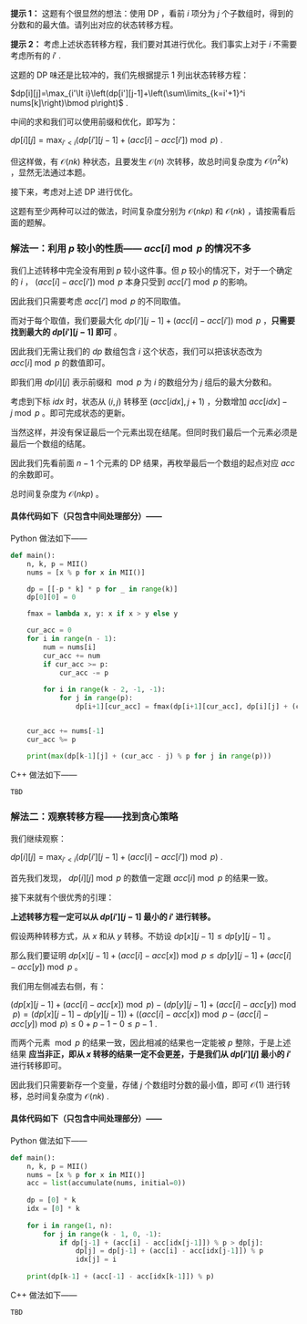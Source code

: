 **提示 1：** 这题有个很显然的想法：使用 DP ，看前 $i$ 项分为 $j$ 个子数组时，得到的分数和的最大值。请列出对应的状态转移方程。

**提示 2：** 考虑上述状态转移方程，我们要对其进行优化。我们事实上对于 $i$ 不需要考虑所有的 $i'$ .

这题的 DP 味还是比较冲的，我们先根据提示 1 列出状态转移方程：

$dp[i][j]=\max_{i'\lt i}\left(dp[i'][j-1]+\left(\sum\limits_{k=i'+1}^i nums[k]\right)\bmod p\right)$ .

中间的求和我们可以使用前缀和优化，即写为：

$dp[i][j]=\max_{i'\lt i}\left(dp[i'][j-1]+(acc[i]-acc[i'])\bmod p\right)$ .

但这样做，有 $\mathcal{O}(nk)$ 种状态，且要发生 $\mathcal{O}(n)$ 次转移，故总时间复杂度为 $\mathcal{O}(n^2k)$ ，显然无法通过本题。

接下来，考虑对上述 DP 进行优化。

这题有至少两种可以过的做法，时间复杂度分别为 $\mathcal{O}(nkp)$ 和 $\mathcal{O}(nk)$ ，请按需看后面的题解。

### 解法一：利用 $p$ 较小的性质—— $acc[i]\bmod p$ 的情况不多

我们上述转移中完全没有用到 $p$ 较小这件事。但 $p$ 较小的情况下，对于一个确定的 $i$ ， $(acc[i]-acc[i'])\bmod p$ 本身只受到 $acc[i']\bmod p$ 的影响。

因此我们只需要考虑 $acc[i']\bmod p$ 的不同取值。

而对于每个取值，我们要最大化 $dp[i'][j-1]+(acc[i]-acc[i'])\bmod p$ ，**只需要找到最大的 $dp[i'][j-1]$ 即可** 。

因此我们无需让我们的 $dp$ 数组包含 $i$ 这个状态，我们可以把该状态改为 $acc[i]\bmod p$ 的数值即可。

即我们用 $dp[i][j]$ 表示前缀和 $\bmod p$ 为 $i$ 的数组分为 $j$ 组后的最大分数和。

考虑到下标 $idx$ 时，状态从 $(i,j)$ 转移至 $(acc[idx],j+1)$ ，分数增加 $acc[idx]-j\bmod p$ 。即可完成状态的更新。

当然这样，并没有保证最后一个元素出现在结尾。但同时我们最后一个元素必须是最后一个数组的结尾。

因此我们先看前面 $n-1$ 个元素的 DP 结果，再枚举最后一个数组的起点对应 $acc$ 的余数即可。

总时间复杂度为 $\mathcal{O}(nkp)$ 。

#### 具体代码如下（只包含中间处理部分）——

Python 做法如下——

```Python []
def main():
    n, k, p = MII()
    nums = [x % p for x in MII()]

    dp = [[-p * k] * p for _ in range(k)]
    dp[0][0] = 0

    fmax = lambda x, y: x if x > y else y

    cur_acc = 0
    for i in range(n - 1):
        num = nums[i]
        cur_acc += num
        if cur_acc >= p:
            cur_acc -= p
        
        for i in range(k - 2, -1, -1):
            for j in range(p):
                dp[i+1][cur_acc] = fmax(dp[i+1][cur_acc], dp[i][j] + (cur_acc - j) % p)


    cur_acc += nums[-1]
    cur_acc %= p

    print(max(dp[k-1][j] + (cur_acc - j) % p for j in range(p)))
```

C++ 做法如下——

```cpp []
TBD
```

### 解法二：观察转移方程——找到贪心策略

我们继续观察：

$dp[i][j]=\max_{i'\lt i}\left(dp[i'][j-1]+(acc[i]-acc[i'])\bmod p\right)$ .

首先我们发现， $dp[i][j]\bmod p$ 的数值一定跟 $acc[i]\bmod p$ 的结果一致。

接下来就有个很优秀的引理：

**上述转移方程一定可以从 $dp[i'][j-1]$ 最小的 $i'$ 进行转移。**

假设两种转移方式，从 $x$ 和从 $y$ 转移。不妨设 $dp[x][j-1]\leq dp[y][j-1]$ 。

那么我们要证明 $dp[x][j-1]+(acc[i]-acc[x])\bmod p\leq dp[y][j-1]+(acc[i]-acc[y])\bmod p$ 。

我们用左侧减去右侧，有：

$(dp[x][j-1]+(acc[i]-acc[x])\bmod p)-(dp[y][j-1]+(acc[i]-acc[y])\bmod p)=(dp[x][j-1]-dp[y][j-1])+((acc[i]-acc[x])\bmod p-(acc[i]-acc[y])\bmod p)\leq 0+p-1-0\leq p-1$ .

而两个元素 $\bmod p$ 的结果一致，因此相减的结果也一定能被 $p$ 整除，于是上述结果 **应当非正，即从 $x$ 转移的结果一定不会更差，于是我们从 $dp[i'][j]$ 最小的 $i'$** 进行转移即可。

因此我们只需要新存一个变量，存储 $j$ 个数组时分数的最小值，即可 $\mathcal{O}(1)$ 进行转移，总时间复杂度为 $\mathcal{O}(nk)$ .

#### 具体代码如下（只包含中间处理部分）——

Python 做法如下——

```Python []
def main():
    n, k, p = MII()
    nums = [x % p for x in MII()]
    acc = list(accumulate(nums, initial=0))
    
    dp = [0] * k
    idx = [0] * k
    
    for i in range(1, n):
        for j in range(k - 1, 0, -1):
            if dp[j-1] + (acc[i] - acc[idx[j-1]]) % p > dp[j]:
                dp[j] = dp[j-1] + (acc[i] - acc[idx[j-1]]) % p
                idx[j] = i
    
    print(dp[k-1] + (acc[-1] - acc[idx[k-1]]) % p)
```

C++ 做法如下——

```cpp []
TBD
```